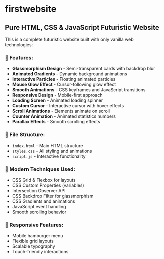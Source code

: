 # firstwebsite

## Pure HTML, CSS & JavaScript Futuristic Website

This is a complete futuristic website built with only vanilla web technologies:

### **🚀 Features:**

- **Glassmorphism Design** - Semi-transparent cards with backdrop blur
- **Animated Gradients** - Dynamic background animations
- **Interactive Particles** - Floating animated particles
- **Mouse Glow Effect** - Cursor-following glow effect
- **Smooth Animations** - CSS keyframes and JavaScript transitions
- **Responsive Design** - Mobile-first approach
- **Loading Screen** - Animated loading spinner
- **Custom Cursor** - Interactive cursor with hover effects
- **Scroll Animations** - Elements animate on scroll
- **Counter Animation** - Animated statistics numbers
- **Parallax Effects** - Smooth scrolling effects


### **📁 File Structure:**

- `index.html` - Main HTML structure
- `styles.css` - All styling and animations
- `script.js` - Interactive functionality


### **🎨 Modern Techniques Used:**

- CSS Grid & Flexbox for layouts
- CSS Custom Properties (variables)
- Intersection Observer API
- CSS Backdrop Filter for glassmorphism
- CSS Gradients and animations
- JavaScript event handling
- Smooth scrolling behavior


### **📱 Responsive Features:**

- Mobile hamburger menu
- Flexible grid layouts
- Scalable typography
- Touch-friendly interactions
